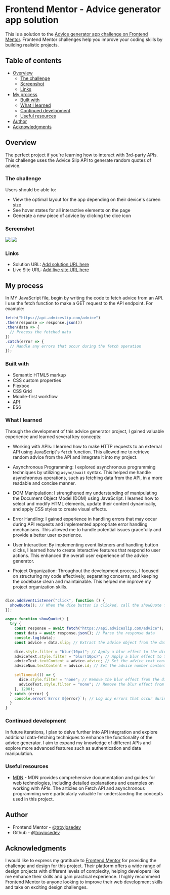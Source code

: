 # Frontend Mentor - Advice generator app solution

This is a solution to the [Advice generator app challenge on Frontend Mentor](https://www.frontendmentor.io/challenges/advice-generator-app-QdUG-13db). Frontend Mentor challenges help you improve your coding skills by building realistic projects.

## Table of contents

- [Overview](#overview)
  - [The challenge](#the-challenge)
  - [Screenshot](#screenshot)
  - [Links](#links)
- [My process](#my-process)
  - [Built with](#built-with)
  - [What I learned](#what-i-learned)
  - [Continued development](#continued-development)
  - [Useful resources](#useful-resources)
- [Author](#author)
- [Acknowledgments](#acknowledgments)


## Overview

The perfect project if you're learning how to interact with 3rd-party APIs. This challenge uses the Advice Slip API to generate random quotes of advice.

### The challenge

Users should be able to:

- View the optimal layout for the app depending on their device's screen size
- See hover states for all interactive elements on the page
- Generate a new piece of advice by clicking the dice icon

### Screenshot

![](./images/screenshot__mobile.png)
![](./images/screenshot__desktop.png)

### Links

- Solution URL: [Add solution URL here](https://your-solution-url.com)
- Live Site URL: [Add live site URL here](https://your-live-site-url.com)

## My process

  In MY JavaScript file, begin by writing the code to fetch advice from an API. I use the fetch function to make a GET request to the API endpoint. For example:

  ```javascript
fetch("https://api.adviceslip.com/advice")
  .then(response => response.json())
  .then(data => {
    // Process the fetched data
  })
  .catch(error => {
    // Handle any errors that occur during the fetch operation
});
```
  
### Built with

- Semantic HTML5 markup
- CSS custom properties
- Flexbox
- CSS Grid
- Mobile-first workflow
- API
- ES6

### What I learned

Through the development of this advice generator project, I gained valuable experience and learned several key concepts:

- Working with APIs: I learned how to make HTTP requests to an external API using JavaScript's `fetch` function. This allowed me to retrieve random advice from the API and integrate it into my project.

- Asynchronous Programming: I explored asynchronous programming techniques by utilizing `async/await` syntax. This helped me handle asynchronous operations, such as fetching data from the API, in a more readable and concise manner.

- DOM Manipulation: I strengthened my understanding of manipulating the Document Object Model (DOM) using JavaScript. I learned how to select and modify HTML elements, update their content dynamically, and apply CSS styles to create visual effects.

- Error Handling: I gained experience in handling errors that may occur during API requests and implemented appropriate error handling mechanisms. This allowed me to handle potential issues gracefully and provide a better user experience.

- User Interaction: By implementing event listeners and handling button clicks, I learned how to create interactive features that respond to user actions. This enhanced the overall user experience of the advice generator.

- Project Organization: Throughout the development process, I focused on structuring my code effectively, separating concerns, and keeping the codebase clean and maintainable. This helped me improve my project organization skills.

```js

dice.addEventListener("click", function () {
  showQuote(); // When the dice button is clicked, call the showQuote function
});

async function showQuote() {
  try {
    const response = await fetch("https://api.adviceslip.com/advice"); // Fetch a random advice from the API
    const data = await response.json(); // Parse the response data
    console.log(data); 
    const advice = data.slip; // Extract the advice object from the data

    dice.style.filter = "blur(10px)"; // Apply a blur effect to the dice button
    adviceText.style.filter = "blur(10px)"; // Apply a blur effect to the advice text
    adviceText.textContent = advice.advice; // Set the advice text content to the fetched advice
    adviceNum.textContent = advice.id; // Set the advice number content to the fetched advice number

    setTimeout(() => {
      dice.style.filter = "none"; // Remove the blur effect from the dice button after a delay
      adviceText.style.filter = "none"; // Remove the blur effect from the advice text after a delay
    }, 1200);
  } catch (error) {
    console.error(`Error ${error}`); // Log any errors that occur during the fetch operation
  }
}
```
### Continued development

In future iterations, I plan to delve further into API integration and explore additional data-fetching techniques to enhance the functionality of the advice generator. I aim to expand my knowledge of different APIs and explore more advanced features such as authentication and data manipulation.

### Useful resources

- [MDN](https://developer.mozilla.org/en-US/) - MDN provides comprehensive documentation and guides for web technologies, including detailed explanations and examples on working with APIs. The articles on Fetch API and asynchronous programming were particularly valuable for understanding the concepts used in this project.

## Author

- Frontend Mentor - [@troyjosedev](hhttps://www.frontendmentor.io/profile/troyjosedev)
- Github - [@troyjosedev](https://github.com/troyjosedev)

## Acknowledgments

I would like to express my gratitude to [Frontend Mentor](https://www.frontendmentor.io/) for providing the challenge and design for this project. Their platform offers a wide range of design projects with different levels of complexity, helping developers like me enhance their skills and gain practical experience. I highly recommend Frontend Mentor to anyone looking to improve their web development skills and take on exciting design challenges.
